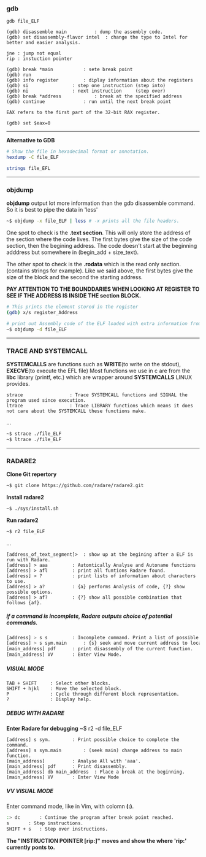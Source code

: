 ### __gdb__
```text
gdb file_ELF

(gdb) disassemble main			: dump the assembly code.
(gdb) set disassembly-flavor intel	: change the type to Intel for better and easier analysis.

jne : jump not equal
rip : instuction pointer

(gdb) break *main			: sete break point
(gdb) run
(gdb) info register			: diplay information about the registers
(gdb) si				: step one instruction (step into)
(gdb) ni				: next instruction     (step over)
(gdb) break *address			: break at the specified address
(gdb) continue				: run until the next break point

EAX refers to the first part of the 32-bit RAX register. 

(gdb) set $eax=0
```

___

**Alternative to GDB**

```bash
# Show the file in hexadecimal format or annotation.
hexdump -C file_ELF	

strings file_EFL
```
___

### __objdump__

**objdump** output lot more information than the gdb disassemble command. So it is best to pipe the data in 'less'
```bash
~$ objdump -x file_ELF | less # -x prints all the file headers.
```

One spot to check is the **.text section**. This will only store the address of the section where the code lives.
The first bytes give the size of the code section, then the begining address.
The code doesn't start at the beginning adddress but somewhere in (begin_add + size_text).

The other spot to check is the **.rodata** which is the read only section. (contains strings for example).
Like we said above, the first bytes give the size of the block and the second the starting address.

**PAY ATTENTION TO THE BOUNDDARIES WHEN LOOKING AT REGISTER TO SEE IF THE ADDRESS IS INSIDE THE section BLOCK.**

```bash
# This prints the element stored in the register
(gdb) x/s register_Address

# print out Assembly code of the ELF loaded with extra information from the compiler (gcc)
~$ objdump -d file_ELF
```
___

### __TRACE AND SYSTEMCALL__

**SYSTEMCALLS** are functions such as **WRITE**(to write on the stdout), **EXECVE**(to execute the EFL file)
Most functions we use in c are from the **libc** library (printf, etc.) which are wrapper around **SYSTEMCALLS** LINUX provides.

```text
strace			       : Trace SYSTEMCALL functions and SIGNAL the program used since execution.
ltrace			       : Trace LIBRARY functions which means it does not care about the SYSTEMCALL these functions make.
```
...

```bash
~$ strace ./file_ELF
~$ ltrace ./file_ELF
```
___

### __RADARE2__

**Clone Git repertory**
```bash
~$ git clone https://github.com/radare/radare2.git
```

**Install radare2**
```bash
~$ ./sys/install.sh
```

**Run radare2**
```bash
~$ r2 file_ELF
```
...

```text
[address_of_text_segment]>	: show up at the begining after a ELF is run with Radare.
[address] > aaa			: Automtically Analyse and Autoname functions
[address] > afl			: print all funtions Radare found.
[address] > ?			: print lists of information about characters to use. 
[address] > a?			: {a} performs Analysis of code, {?} show possible options.
[address] > af?			: {?} show all possible combination that follows {af}.
```
##### __if a command is incomplete, Radare outputs choice of potential commands.__

```bash
[address] > s s			: Incomplete command. Print a list of possible command.
[address] > s sym.main		: {s} seek and move current address to location of a function, {sym.main} function 'main'.
[main_address] pdf		: print disassembly of the current function.
[main_address] VV		: Enter View Mode.
```

##### __VISUAL MODE__

```text
TAB + SHIFT		: Select other blocks.
SHIFT + hjkl	: Move the selected block.
P				: Cycle through different block representation.
?				: Display help.
```


##### __DEBUG WITH RADARE__

**Enter Radare for debugging**
~$ r2 -d file_ELF

```text
[address] s sym.		: Print possible choice to complete the command.
[address] s sym.main		: (seek main) change address to main function.
[main_address]			: Analyse All with 'aaa'.
[main_address] pdf		: Print disassembly.
[main_address] db main_address 	: Place a break at the beginning.
[main_address] VV		: Enter View Mode
```

##### __VV VISUAL MODE__

Enter command mode, like in Vim, with colomn **(:)**.

```bash
:> dc 		: Continue the program after break point reached.
s		: Step instructions.
SHIFT + s	: Step over instructions.
```

**The "INSTRUCTION POINTER [rip:]" moves and show the where 'rip:' currently ponts to.**
